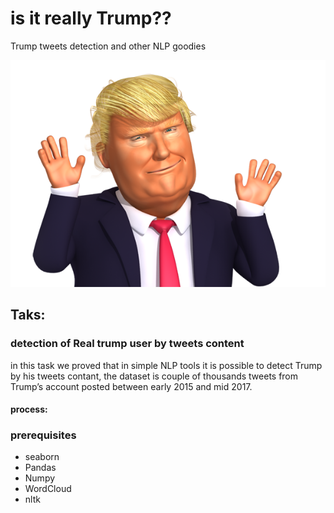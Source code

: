 # is it really Trump??
Trump tweets detection and other NLP goodies

![alt text](https://github.com/yechiav/is-it-really-Trump-/blob/master/T.png)


## Taks:
### detection of Real trump user by tweets content
in this task we proved that in simple NLP tools it is possible to detect Trump by his tweets contant, 
the dataset is couple of thousands tweets from Trump’s account posted between early
2015 and mid 2017.
#### process:



### prerequisites
- seaborn 
- Pandas
- Numpy
- WordCloud
- nltk
